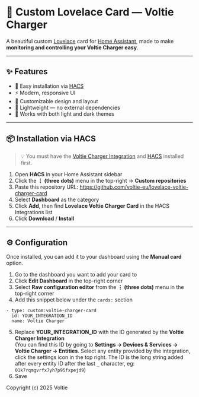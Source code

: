 # 💫 Custom Lovelace Card — Voltie Charger

A beautiful custom [Lovelace](https://www.home-assistant.io/lovelace/) card for [Home Assistant](https://www.home-assistant.io), made to make **monitoring and controlling your Voltie Charger easy**.

---

## ✨ Features

- 🧩 Easy installation via [HACS](https://hacs.xyz)
- ⚡ Modern, responsive UI
- 🎨 Customizable design and layout
- 🧠 Lightweight — no external dependencies
- 🌙 Works with both light and dark themes

---

## 📦 Installation via HACS

> 💡 You must have the [Voltie Charger Integration](https://github.com/voltie-eu/homeassistant-voltie_charger) and [HACS](https://hacs.xyz) installed first.

1. Open **HACS** in your Home Assistant sidebar  
3. Click the **⋮ (three dots)** menu in the top-right → **Custom repositories**  
4. Paste this repository URL: https://github.com/voltie-eu/lovelace-voltie-charger-card
5. Select **Dashboard** as the category  
6. Click **Add**, then find **Lovelace Voltie Charger Card** in the HACS Integrations list  
7. Click **Download** / **Install**  

---

## ⚙️ Configuration

Once installed, you can add it to your dashboard using the **Manual card** option.

1. Go to the dashboard you want to add your card to
2. Click **Edit Dashboard** in the top-right corner
3. Select **Raw configuration editor** from the **⋮ (three dots)** menu in the top-right corner
4. Add this snippet below under the ```cards:``` section 
```
- type: custom:voltie-charger-card
  id: YOUR_INTEGRATION_ID
  name: Voltie Charger
```
5. Replace **YOUR_INTEGRATION_ID** with the ID generated by the **Voltie Charger Integration**  
(You can find this ID by going to **Settings → Devices & Services → Voltie Charger → Entities**. Select any entity provided by the integration, click the settings icon in the top right. The ID is the long string added after every entity ID after the last ```_``` character, eg: ```01k7rqmgvrfx7yh7p95fxpejd9```)
6. Save



Copyright (c) 2025 Voltie
